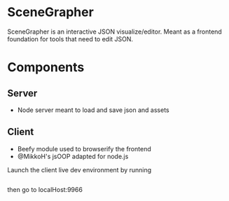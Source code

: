 SceneGrapher
============

SceneGrapher is an interactive JSON visualize/editor. Meant as a frontend foundation for tools that need to edit JSON.

Components
==========

Server
------
* Node server meant to load and save json and assets


Client
------
* Beefy module used to browserify the frontend
* @MikkoH's jsOOP adapted for node.js

Launch the client live dev environment by running 
```beefy scripts/frontEnd.js --live --cwd client
```

then go to localHost:9966
